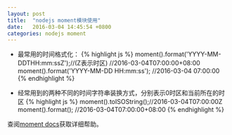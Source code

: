 ```yaml
---
layout: post
title:  "nodejs moment模块使用"
date:   2016-03-04 14:45:54 +0800
categories: nodejs moment
---
```

* 最常用的时间格式化：
{% highlight js %}
moment().format('YYYY-MM-DDTHH:mm:ssZ');//(Z表示时区)
//2016-03-04T07:00:00+08:00
moment().format('YYYY-MM-DD HH:mm:ss');
//2016-03-04 07:00:00
{% endhighlight %}

* 经常用到的两种不同的时间字符串装换方式，分别表示0时区和当前所在的时区
{% highlight js %}
moment().toISOString();//2016-03-04T07:00:00Z
moment().format();     //2016-03-04T07:00:00+08:00
{% endhighlight %}

查阅[moment docs][moment-docs]获取详细帮助。

[moment-docs]: http://momentjs.com/docs/
